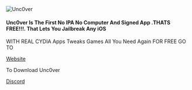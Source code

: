 <img src="https://o.remove.bg/downloads/85766a31-6505-4a4e-9d59-2a66ead84513/Screenshot_2023-10-30_014203-removebg-preview.png" alt=Unc0ver>

<h4>Unc0ver Is The First No IPA No Computer And Signed App .THATS FREE!!!. That Lets You Jailbreak Any iOS </h4>
<p>WITH REAL CYDIA Apps Tweaks Games All You Need Again FOR FREE GO TO </p> <a href="https://Unc0ver-inc.github.io/Unc0ver/">Website </a> <p>To Download Unc0ver</p> <a href="https://discord.gg/BraysHub"> Discord</a>
